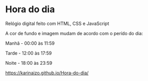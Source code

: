 # Hora do dia

Relógio digital feito com HTML, CSS e JavaScript


A cor de fundo e imagem mudam de acordo com o perído do dia:


Manhã - 00:00 às 11:59 

Tarde - 12:00 às 17:59 

Noite - 18:00 às 23:59


https://karinaizo.github.io/Hora-do-dia/
